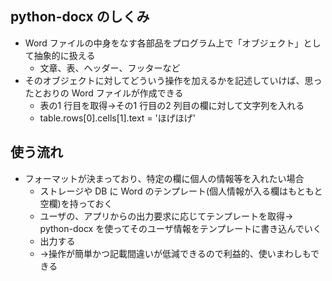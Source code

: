 ## python-docx のしくみ

- Word ファイルの中身をなす各部品をプログラム上で「オブジェクト」として抽象的に扱える
  - 文章、表、ヘッダー、フッターなど
- そのオブジェクトに対してどういう操作を加えるかを記述していけば、思ったとおりの Word ファイルが作成できる
  - 表の1 行目を取得→その1 行目の2 列目の欄に対して文字列を入れる
  - table.rows[0].cells[1].text = 'ほげほげ'

## 使う流れ
- フォーマットが決まっており、特定の欄に個人の情報等を入れたい場合
  - ストレージや DB に Word のテンプレート(個人情報が入る欄はもともと空欄)を持っておく
  - ユーザの、アプリからの出力要求に応じてテンプレートを取得→ python-docx を使ってそのユーザ情報をテンプレートに書き込んでいく
  - 出力する
  - →操作が簡単かつ記載間違いが低減できるので利益的、使いまわしもできる
